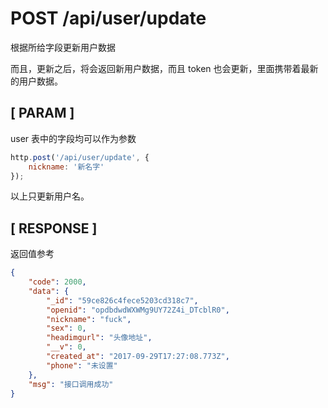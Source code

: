 # POST /api/user/update 

根据所给字段更新用户数据 

而且，更新之后，将会返回新用户数据，而且 token 也会更新，里面携带着最新的用户数据。


## [ PARAM ]
user 表中的字段均可以作为参数 

``` js
http.post('/api/user/update', {
    nickname: '新名字' 
}); 
```

以上只更新用户名。


## [ RESPONSE ]

返回值参考 

``` json
{
    "code": 2000,
    "data": {
        "_id": "59ce826c4fece5203cd318c7",
        "openid": "opdbdwdWXWMg9UY72Z4i_DTcblR0",
        "nickname": "fuck",
        "sex": 0,
        "headimgurl": "头像地址",
        "__v": 0,
        "created_at": "2017-09-29T17:27:08.773Z",
        "phone": "未设置"
    },
    "msg": "接口调用成功"
}
```
